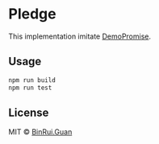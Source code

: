 Pledge
=====

This implementation imitate [DemoPromise](https://github.com/rauschma/demo_promise).

## Usage

```bash
npm run build
npm run test
```

## License

MIT &copy; [BinRui.Guan](mailto:differui@gmail.com)
